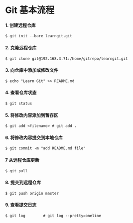 # Git 基本流程

#### 1. 创建远程仓库

```shell
$ git init --bare learngit.git
```

#### 2. 克隆远程仓库

```shell
$ git clone git@192.168.3.71:/home/gitrepo/learngit.git
```

#### 3. 向仓库中添加或修改文件

```shell
$ echo "Learn Git" >> README.md
```

#### 4. 查看仓库状态

```shell
$ git status
```

#### 5. 将修改内容添加到暂存区

```shell
$ git add <filename> # git add .
```

#### 6. 将修改内容提交到本地仓库

```shell
$ git commit -m "add README.md file"
```

#### 7 从远程仓库更新

```shell
$ git pull
```

#### 8. 提交到远程仓库

```shell
$ git push origin master
```

#### 9. 查看提交日志

```shell
$ git log        # git log --pretty=oneline
```



